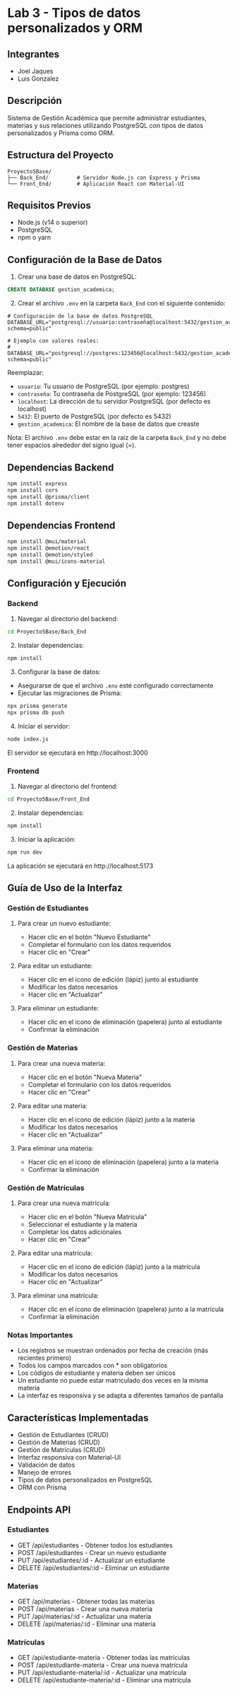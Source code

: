 # Lab 3 - Tipos de datos personalizados y ORM

## Integrantes
- Joel Jaques
- Luis Gonzalez

## Descripción
Sistema de Gestión Académica que permite administrar estudiantes, materias y sus relaciones utilizando PostgreSQL con tipos de datos personalizados y Prisma como ORM.

## Estructura del Proyecto
```
Proyecto5Base/
├── Back_End/         # Servidor Node.js con Express y Prisma
└── Front_End/        # Aplicación React con Material-UI
```

## Requisitos Previos
- Node.js (v14 o superior)
- PostgreSQL
- npm o yarn

## Configuración de la Base de Datos

1. Crear una base de datos en PostgreSQL:
```sql
CREATE DATABASE gestion_academica;
```

2. Crear el archivo `.env` en la carpeta `Back_End` con el siguiente contenido:
```env
# Configuración de la base de datos PostgreSQL
DATABASE_URL="postgresql://usuario:contraseña@localhost:5432/gestion_academica?schema=public"

# Ejemplo con valores reales:
# DATABASE_URL="postgresql://postgres:123456@localhost:5432/gestion_academica?schema=public"
```

Reemplazar:
- `usuario`: Tu usuario de PostgreSQL (por ejemplo: postgres)
- `contraseña`: Tu contraseña de PostgreSQL (por ejemplo: 123456)
- `localhost`: La dirección de tu servidor PostgreSQL (por defecto es localhost)
- `5432`: El puerto de PostgreSQL (por defecto es 5432)
- `gestion_academica`: El nombre de la base de datos que creaste

Nota: El archivo `.env` debe estar en la raíz de la carpeta `Back_End` y no debe tener espacios alrededor del signo igual (=).

## Dependencias Backend
```bash
npm install express
npm install cors
npm install @prisma/client
npm install dotenv
```

## Dependencias Frontend
```bash
npm install @mui/material
npm install @emotion/react
npm install @emotion/styled
npm install @mui/icons-material
```

## Configuración y Ejecución

### Backend
1. Navegar al directorio del backend:
```bash
cd Proyecto5Base/Back_End
```

2. Instalar dependencias:
```bash
npm install
```

3. Configurar la base de datos:
- Asegurarse de que el archivo `.env` esté configurado correctamente
- Ejecutar las migraciones de Prisma:
```bash
npx prisma generate
npx prisma db push
```

4. Iniciar el servidor:
```bash
node index.js
```

El servidor se ejecutará en http://localhost:3000

### Frontend
1. Navegar al directorio del frontend:
```bash
cd Proyecto5Base/Front_End
```

2. Instalar dependencias:
```bash
npm install
```

3. Iniciar la aplicación:
```bash
npm run dev
```

La aplicación se ejecutará en http://localhost:5173

## Guía de Uso de la Interfaz

### Gestión de Estudiantes
1. Para crear un nuevo estudiante:
   - Hacer clic en el botón "Nuevo Estudiante"
   - Completar el formulario con los datos requeridos
   - Hacer clic en "Crear"

2. Para editar un estudiante:
   - Hacer clic en el icono de edición (lápiz) junto al estudiante
   - Modificar los datos necesarios
   - Hacer clic en "Actualizar"

3. Para eliminar un estudiante:
   - Hacer clic en el icono de eliminación (papelera) junto al estudiante
   - Confirmar la eliminación

### Gestión de Materias
1. Para crear una nueva materia:
   - Hacer clic en el botón "Nueva Materia"
   - Completar el formulario con los datos requeridos
   - Hacer clic en "Crear"

2. Para editar una materia:
   - Hacer clic en el icono de edición (lápiz) junto a la materia
   - Modificar los datos necesarios
   - Hacer clic en "Actualizar"

3. Para eliminar una materia:
   - Hacer clic en el icono de eliminación (papelera) junto a la materia
   - Confirmar la eliminación

### Gestión de Matrículas
1. Para crear una nueva matrícula:
   - Hacer clic en el botón "Nueva Matrícula"
   - Seleccionar el estudiante y la materia
   - Completar los datos adicionales
   - Hacer clic en "Crear"

2. Para editar una matrícula:
   - Hacer clic en el icono de edición (lápiz) junto a la matrícula
   - Modificar los datos necesarios
   - Hacer clic en "Actualizar"

3. Para eliminar una matrícula:
   - Hacer clic en el icono de eliminación (papelera) junto a la matrícula
   - Confirmar la eliminación

### Notas Importantes
- Los registros se muestran ordenados por fecha de creación (más recientes primero)
- Todos los campos marcados con * son obligatorios
- Los códigos de estudiante y materia deben ser únicos
- Un estudiante no puede estar matriculado dos veces en la misma materia
- La interfaz es responsiva y se adapta a diferentes tamaños de pantalla

## Características Implementadas
- Gestión de Estudiantes (CRUD)
- Gestión de Materias (CRUD)
- Gestión de Matrículas (CRUD)
- Interfaz responsiva con Material-UI
- Validación de datos
- Manejo de errores
- Tipos de datos personalizados en PostgreSQL
- ORM con Prisma

## Endpoints API

### Estudiantes
- GET /api/estudiantes - Obtener todos los estudiantes
- POST /api/estudiantes - Crear un nuevo estudiante
- PUT /api/estudiantes/:id - Actualizar un estudiante
- DELETE /api/estudiantes/:id - Eliminar un estudiante

### Materias
- GET /api/materias - Obtener todas las materias
- POST /api/materias - Crear una nueva materia
- PUT /api/materias/:id - Actualizar una materia
- DELETE /api/materias/:id - Eliminar una materia

### Matrículas
- GET /api/estudiante-materia - Obtener todas las matrículas
- POST /api/estudiante-materia - Crear una nueva matrícula
- PUT /api/estudiante-materia/:id - Actualizar una matrícula
- DELETE /api/estudiante-materia/:id - Eliminar una matrícula